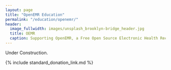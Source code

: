 ```yaml
---
layout: page
title: "OpenEMR Education"
permalink: "/education/openemr/"
header:
  image_fullwidth: images/unsplash_brooklyn-bridge_header.jpg
  title: OEMR
  caption: Supporting OpenEMR, a Free Open Source Electronic Health Record
---
```


Under Construction.


{% include standard_donation_link.md %}

